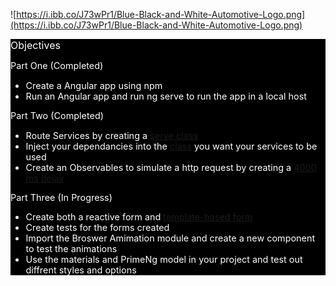
![https://i.ibb.co/J73wPr1/Blue-Black-and-White-Automotive-Logo.png](https://i.ibb.co/J73wPr1/Blue-Black-and-White-Automotive-Logo.png) 

<div style="background-color:black;color:white;"> 

  
<span  style="font-size: 1rem;"> Objectives <span>

<span style="font-size: .9rem;">

Part One (Completed)
 
- Create a Angular app using npm
- Run an Angular app and run ng serve to run the app in a local host
</span> 


<span style="font-size:.9rem;">

Part Two (Completed)
- Route Services by creating a [serve class](https://github.com/RashellSmith/AngularDir/blob/master/src/app/Person.ts)
- Inject your dependancies into the [class](https://github.com/RashellSmith/AngularDir/blob/master/src/app/comp-two/comp-two.component.ts) you want your services to be used 
- Create an Observables to simulate a http request by creating a [4000      ms delay](https://github.com/RashellSmith/AngularDir/blob/master/src/app/person.service.ts)
</span> 

<span style="font-size:.9rem;">
Part Three (In Progress)

- Create both a reactive form and [template-based form](https://github.com/RashellSmith/AngularDir/tree/master/src/app/person-form)
- Create tests for the forms created
- Import the Broswer Amimation module and create a new component to test the animations
- Use the materials and PrimeNg model in your project and test out diffrent styles and options
</span>

</div>
